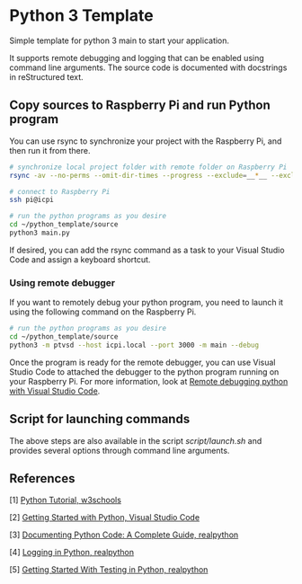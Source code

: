 # Python 3 Template

Simple template for python 3 main to start your application.

It supports remote debugging and logging that can be enabled using command line arguments. The source code is documented with docstrings in reStructured text.

## Copy sources to Raspberry Pi and run Python program

You can use rsync to synchronize your project with the Raspberry Pi, and then run it from there.

```bash
# synchronize local project folder with remote folder on Raspberry Pi
rsync -av --no-perms --omit-dir-times --progress --exclude=__*__ --exclude=.* ../python_template pi@icpi:~/

# connect to Raspberry Pi
ssh pi@icpi

# run the python programs as you desire
cd ~/python_template/source
python3 main.py
```

If desired, you can add the rsync command as a task to your Visual Studio Code and assign a keyboard shortcut.

### Using remote debugger

If you want to remotely debug your python program, you need to launch it using the following command on the Raspberry Pi.

```bash
# run the python programs as you desire
cd ~/python_template/source
python3 -m ptvsd --host icpi.local --port 3000 -m main --debug
```

Once the program is ready for the remote debugger, you can use Visual Studio Code to attached the debugger to the python program running on your Raspberry Pi. For more information, look at [Remote debugging python with Visual Studio Code](https://code.visualstudio.com/docs/python/debugging#_remote-debugging).

## Script for launching commands

The above steps are also available in the script *script/launch.sh* and provides several options through command line arguments.

## References

[1] [Python Tutorial, w3schools](https://www.w3schools.com/python/)

[2] [Getting Started with Python, Visual Studio Code](https://code.visualstudio.com/docs/python/python-tutorial) 

[3] [Documenting Python Code: A Complete Guide, realpython](https://realpython.com/documenting-python-code/) 

[4] [Logging in Python, realpython](https://realpython.com/python-logging/) 

[5] [Getting Started With Testing in Python, realpython](https://realpython.com/python-testing/) 